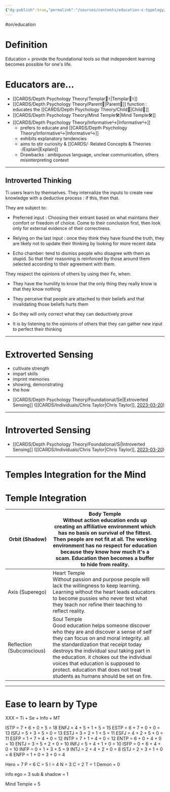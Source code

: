 ```yaml
---
{"dg-publish":true,"permalink":"/sources/contents/education-x-typology/","noteIcon":"1","created":"2023-01-02T17:32:56.736+01:00","updated":"2023-05-27T15:35:34.137+02:00"}
---
```


#on/education 

# Definition 

Education = provide the foundational tools so that independent learning becomes possible for one's life.

# Educators are… 

- [[CARDS/Depth Psychology Theory/Templar🌠⚕️\|Templar🌠⚕️]] 
- [[CARDS/Depth Psychology Theory/Parent🤨\|Parent🤨]] function : educates the [[CARDS/Depth Psychology Theory/Child👼\|Child👼]] 
- [[CARDS/Depth Psychology Theory/Mind Temple🛠️\|Mind Temple🛠️]] 
- [[CARDS/Depth Psychology Theory/Informative↪️\|Informative↪️]]
	- prefers to educate and [[CARDS/Depth Psychology Theory/Informative↪️\|Informative↪️]] 
	- exhibits explanatory tendencies 
	- aims to stir curiosity & [[CARDS/· Related Concepts & Theories ·/Explain\|Explain]] 
	- Drawbacks : ambiguous language, unclear communication, others misinterpreting context 
--- 
## Introverted Thinking

Ti users learn by themselves. They internalize the inputs to create new knowledge with a deductive process : if this, then that.

They are subject to:

-   Preferred input : Choosing their entrant based on what maintains their comfort or freedom of choice. Come to their conclusion first, then look only for external evidence of their correctness.
    
-   Relying on the last input : once they think they have found the truth, they are likely not to update their thinking by looking for more recent data
    
-   Echo chamber: tend to dismiss people who disagree with them as stupid. So that their reasoning is reinforced by those around them selected according to their agreement with them.
    

They respect the opinions of others by using their Fe, when:

-   They have the humility to know that the only thing they really know is that they know nothing
    
-   They perceive that people are attached to their beliefs and that invalidating those beliefs hurts them
    
-   So they will only correct what they can deductively prove
    
-   It is by listening to the opinions of others that they can gather new input to perfect their thinking 
    

---
# Extroverted Sensing 

- cultivate strength
- impart skills
- imprint memories 
- showing, demonstrating
- the how 


<div class="transclusion internal-embed is-loaded"><div class="markdown-embed">



- [[CARDS/Depth Psychology Theory/Foundational/Se\|Extroverted Sensing]] ([[CARDS/Individuals/Chris Taylor\|Chris Taylor]], [2023-03-20](https://www.youtube.com/watch?v=mQ_YLslzPAc&pp=ygUoUHJhY3RpY2UsIHdobyBiZW5lZml0cyBtb3JlIENocmlzIFRheWxvcg%3D%3D)) 

</div></div>


---
# Introverted Sensing 

<div class="transclusion internal-embed is-loaded"><div class="markdown-embed">



- [[CARDS/Depth Psychology Theory/Foundational/Si\|Introverted Sensing]] ([[CARDS/Individuals/Chris Taylor\|Chris Taylor]], [2023-03-20](https://www.youtube.com/watch?v=mQ_YLslzPAc&pp=ygUoUHJhY3RpY2UsIHdobyBiZW5lZml0cyBtb3JlIENocmlzIFRheWxvcg%3D%3D)) 

</div></div>


---
# Temples Integration for the Mind 

<div class="transclusion internal-embed is-loaded"><div class="markdown-embed">



# Temple Integration
| Orbit (Shadow)            | Body Temple<br/>Without action education ends up creating an affiliative environment which has no basis on survival of the fittest. Then people are not fit at all. The working environment has no respect for education because they know how much it's a scam. Education then becomes a buffer to hide from reality.                                                                                   |  |
|---------------------------|----------------------------------------------------------------------------------------------------------------------------------------------------------------------------------------------------------------------------------------------------------------------------------------------------------------------------------------------------------------------------------------------------------|--|
| Axis (Superego)           | Heart Temple<br/>Without passion and purpose people will lack the willingness to keep learning. Learning without the heart leads educators to become pussies who never test what they teach nor refine their teaching to reflect reality.                                                                                                                                                                |  |
| Reflection (Subconscious) | Soul Temple<br/>Good education helps someone discover who they are and discover a sense of self they can focus on and moral integrity. all the standardization that receipt today destroys the individual soul taking part in the education. it chokes out the individual voices that education is supposed to protect. education that does not treat students as humans should be set on fire.          |




</div></div>


---
# Ease to learn by Type 

XXX = Ti + Se + Info + MT

ISTP = 7 + 6 + 0 + 5 = 18
ENFJ = 4 + 5 + 1 + 5 = 15
ESTP = 6 + 7 + 0 + 0 = 13
ISFJ = 5 + 3 + 5 + 0 = 13
ESTJ = 3 + 2 + 1 + 5 = 11
ESFJ = 4 + 2 + 5 + 0 = 11
ESFP = 1 + 7 + 4 + 0 = 12
INTP = 7 + 1 + 4 + 0 = 12
ENTP = 6 + 0 + 4 + 0 = 10
ENTJ = 3 + 5 + 2 + 0 = 10
INFJ = 5 + 4 + 1 + 0 = 10
ISFP = 0 + 6 + 4 + 0 = 10
INFP = 0 + 1 + 3 + 5 = 9 
INTJ = 2 + 4 + 2 + 0 = 8
ISTJ = 2 + 3 + 1 + 0 = 6
ENFP = 1 + 0 + 3 + 0 = 4


Hero = 7
P = 6
C = 5
I = 4
N = 3
C = 2
T = 1
Demon = 0

info ego = 3
sub & shadow = 1

Mind Temple = 5 